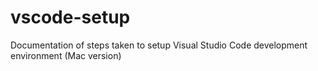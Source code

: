 # vscode-setup
Documentation of steps taken to setup Visual Studio Code development environment (Mac version) 
